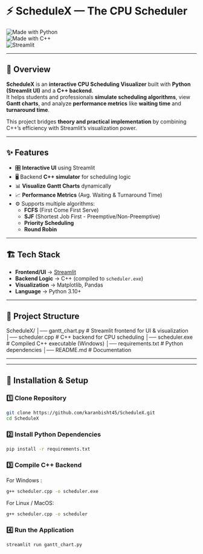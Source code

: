 # ⚡ ScheduleX — The CPU Scheduler  

![Made with Python](https://img.shields.io/badge/Made%20with-Python-blue?logo=python)  
![Made with C++](https://img.shields.io/badge/Made%20with-C++-orange?logo=c%2B%2B)  
![Streamlit](https://img.shields.io/badge/Powered%20By-Streamlit-ff4b4b?logo=streamlit)  

---

## 📌 Overview  

**ScheduleX** is an **interactive CPU Scheduling Visualizer** built with **Python (Streamlit UI)** and a **C++ backend**.  
It helps students and professionals **simulate scheduling algorithms**, view **Gantt charts**, and analyze **performance metrics** like **waiting time** and **turnaround time**.  

This project bridges **theory and practical implementation** by combining C++’s efficiency with Streamlit’s visualization power.  

---

## ✨ Features  

- 🎛 **Interactive UI** using Streamlit  
- 🖥️ Backend **C++ simulator** for scheduling logic  
- 📊 **Visualize Gantt Charts** dynamically  
- 📈 **Performance Metrics** (Avg. Waiting & Turnaround Time)  
- ⚙️ Supports multiple algorithms:  
  - **FCFS** (First Come First Serve)  
  - **SJF** (Shortest Job First - Preemptive/Non-Preemptive)  
  - **Priority Scheduling**  
  - **Round Robin**  

---

## 🏗️ Tech Stack  

- **Frontend/UI** → [Streamlit](https://streamlit.io/)  
- **Backend Logic** → C++ (compiled to `scheduler.exe`)  
- **Visualization** → Matplotlib, Pandas  
- **Language** → Python 3.10+  

---

## 📂 Project Structure  

ScheduleX/
│── gantt_chart.py # Streamlit frontend for UI & visualization
│── scheduler.cpp # C++ backend for CPU scheduling
│── scheduler.exe # Compiled C++ executable (Windows)
│── requirements.txt # Python dependencies
│── README.md # Documentation

---


---

## 🚀 Installation & Setup  

### 1️⃣ Clone Repository  
```bash
git clone https://github.com/karanbisht45/ScheduleX.git
cd ScheduleX
```

### 2️⃣ Install Python Dependencies
```bash
pip install -r requirements.txt
```

### 3️⃣ Compile C++ Backend
For Windows :
```bash
g++ scheduler.cpp -o scheduler.exe
```

For Linux / MacOS:
```bash
g++ scheduler.cpp -o scheduler
```

### 4️⃣ Run the Application
```bash
streamlit run gantt_chart.py
```
